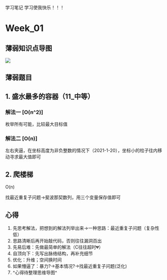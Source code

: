 学习笔记
学习使我快乐！！！

# Week_01

## 薄弱知识点导图

![](https://ftp.bmp.ovh/imgs/2021/01/5ba2e965198f0440.png)

## 薄弱题目

## 1. 盛水最多的容器（11_中等）

### 解法一 [O(n^2)]

枚举所有可能，比较最大目标值

### 解法二 [O(n)]

左右夹逼，在坐标高度为非负整数的情况下（2021-1-20），坐标小的柱子往内移动寻求最大值即可

## 2. 爬楼梯

O(n)

找最近重复子问题->斐波那契数列，用三个变量保存值即可

## 心得

1. 先思考解法，把想到的解法列举出来->一种思路：最近重复子问题（复杂性低）
2. 思路清晰后再开始敲代码，否则往往漏洞百出
3. 先易后难：先做最简单的解法（C往往超时💔）
4. 自顶向下：先写出脉络结构，再补充细节
5. 优化：升维；空间换时间
6. 如果懵逼了：暴力?->基本情况?->找最近重复子问题(泛化)
7. ^心得待整理思维导图^